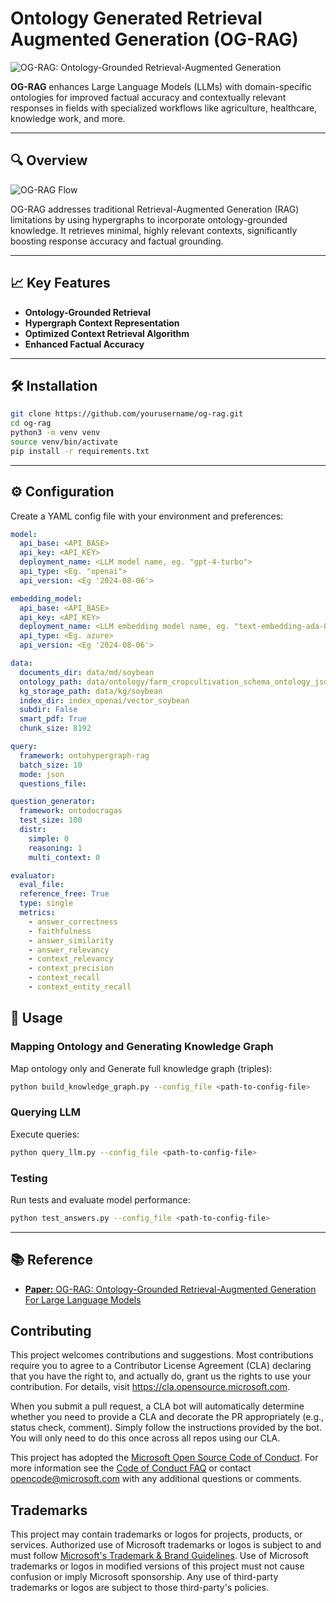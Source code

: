 # Ontology Generated Retrieval Augmented Generation (OG-RAG)
![OG-RAG: Ontology-Grounded Retrieval-Augmented Generation](https://arxiv.org/html/2412.15235v1/x1.png)

**OG-RAG** enhances Large Language Models (LLMs) with domain-specific ontologies for improved factual accuracy and contextually relevant responses in fields with specialized workflows like agriculture, healthcare, knowledge work, and more.

---

## 🔍 Overview
![OG-RAG Flow](https://arxiv.org/html/2412.15235v1/x2.png)

OG-RAG addresses traditional Retrieval-Augmented Generation (RAG) limitations by using hypergraphs to incorporate ontology-grounded knowledge. It retrieves minimal, highly relevant contexts, significantly boosting response accuracy and factual grounding.

---

## 📈 Key Features

* **Ontology-Grounded Retrieval**
* **Hypergraph Context Representation**
* **Optimized Context Retrieval Algorithm**
* **Enhanced Factual Accuracy**

---

## 🛠️ Installation

```bash
git clone https://github.com/yourusername/og-rag.git
cd og-rag
python3 -m venv venv
source venv/bin/activate
pip install -r requirements.txt
```

---

## ⚙️ Configuration

Create a YAML config file with your environment and preferences:

```yaml
model:
  api_base: <API_BASE>
  api_key: <API_KEY>
  deployment_name: <LLM model name, eg. "gpt-4-turbo">
  api_type: <Eg. "openai">
  api_version: <Eg '2024-08-06'>

embedding_model:
  api_base: <API_BASE>
  api_key: <API_KEY>
  deployment_name: <LLM embedding model name, eg. "text-embedding-ada-002">
  api_type: <Eg. azure>
  api_version: <Eg '2024-08-06'>

data:
  documents_dir: data/md/soybean
  ontology_path: data/ontology/farm_cropcultivation_schema_ontology_jsonld.json
  kg_storage_path: data/kg/soybean
  index_dir: index_openai/vector_soybean
  subdir: False
  smart_pdf: True
  chunk_size: 8192

query:
  framework: ontohypergraph-rag
  batch_size: 10
  mode: json
  questions_file:

question_generator:
  framework: ontodocragas
  test_size: 100
  distr:
    simple: 0
    reasoning: 1
    multi_context: 0

evaluator:
  eval_file:
  reference_free: True
  type: single
  metrics:
    - answer_correctness
    - faithfulness
    - answer_similarity
    - answer_relevancy
    - context_relevancy
    - context_precision
    - context_recall
    - context_entity_recall
```

## 🚀 Usage

### Mapping Ontology and Generating Knowledge Graph

Map ontology only and Generate full knowledge graph (triples):

```bash
python build_knowledge_graph.py --config_file <path-to-config-file>
```

### Querying LLM

Execute queries:

```bash
python query_llm.py --config_file <path-to-config-file>
```

### Testing

Run tests and evaluate model performance:

```bash
python test_answers.py --config_file <path-to-config-file>
```

---

## 📚 Reference

* [**Paper:** OG-RAG: Ontology-Grounded Retrieval-Augmented Generation For Large Language Models](https://arxiv.org/html/2412.15235v1)



## Contributing

This project welcomes contributions and suggestions.  Most contributions require you to agree to a
Contributor License Agreement (CLA) declaring that you have the right to, and actually do, grant us
the rights to use your contribution. For details, visit https://cla.opensource.microsoft.com.

When you submit a pull request, a CLA bot will automatically determine whether you need to provide
a CLA and decorate the PR appropriately (e.g., status check, comment). Simply follow the instructions
provided by the bot. You will only need to do this once across all repos using our CLA.

This project has adopted the [Microsoft Open Source Code of Conduct](https://opensource.microsoft.com/codeofconduct/).
For more information see the [Code of Conduct FAQ](https://opensource.microsoft.com/codeofconduct/faq/) or
contact [opencode@microsoft.com](mailto:opencode@microsoft.com) with any additional questions or comments.

## Trademarks

This project may contain trademarks or logos for projects, products, or services. Authorized use of Microsoft 
trademarks or logos is subject to and must follow 
[Microsoft's Trademark & Brand Guidelines](https://www.microsoft.com/en-us/legal/intellectualproperty/trademarks/usage/general).
Use of Microsoft trademarks or logos in modified versions of this project must not cause confusion or imply Microsoft sponsorship.
Any use of third-party trademarks or logos are subject to those third-party's policies.